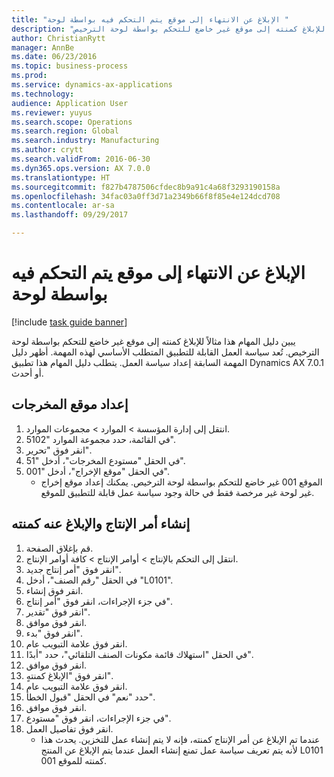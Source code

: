 ```yaml
--- 
title: "الإبلاغ عن الانتهاء إلى موقع يتم التحكم فيه بواسطة لوحة "
description: "يبين دليل المهام هذا مثالاً للإبلاغ كمنته إلى موقع غير خاضع للتحكم بواسطة لوحة الترخيص."
author: ChristianRytt
manager: AnnBe
ms.date: 06/23/2016
ms.topic: business-process
ms.prod: 
ms.service: dynamics-ax-applications
ms.technology: 
audience: Application User
ms.reviewer: yuyus
ms.search.scope: Operations
ms.search.region: Global
ms.search.industry: Manufacturing
ms.author: crytt
ms.search.validFrom: 2016-06-30
ms.dyn365.ops.version: AX 7.0.0
ms.translationtype: HT
ms.sourcegitcommit: f827b4787506cfdec8b9a91c4a68f3293190158a
ms.openlocfilehash: 34fac03a0ff3d71a2349b66f8f85e4e124dcd708
ms.contentlocale: ar-sa
ms.lasthandoff: 09/29/2017

---
```

# <a name="report-as-finished-to-a-plate-controlled-location"></a>الإبلاغ عن الانتهاء إلى موقع يتم التحكم فيه بواسطة لوحة  

[!include [task guide banner](../../includes/task-guide-banner.md)]

يبين دليل المهام هذا مثالاً للإبلاغ كمنته إلى موقع غير خاضع للتحكم بواسطة لوحة الترخيص. تُعد سياسة العمل القابلة للتطبيق المتطلب الأساسي لهذه المهمة. أظهر دليل المهمة السابقة إعداد سياسة العمل. يتطلب دليل المهام هذا تطبيق Dynamics AX 7.0.1 أو أحدث.




## <a name="set-up-an-output-location"></a>إعداد موقع المخرجات
1. انتقل إلى إدارة المؤسسة > الموارد > مجموعات الموارد.
2. في القائمة، حدد مجموعة الموارد "5102".
3. انقر فوق "تحرير".
4. في الحقل "مستودع المخرجات"، أدخل "51".
5. في الحقل "موقع الإخراج"، أدخل "001".
    * الموقع 001 غير خاضع للتحكم بواسطة لوحة الترخيص. يمكنك إعداد موقع إخراج غير لوحة غير مرخصة فقط في حالة وجود سياسة عمل قابلة للتطبيق للموقع.  

## <a name="create-a-production-order-and-report-it-as-finished"></a>إنشاء أمر الإنتاج والإبلاغ عنه كمنته
1. قم بإغلاق الصفحة.
2. انتقل إلى التحكم بالإنتاج‬ > أوامر الإنتاج > كافة أوامر الإنتاج.
3. انقر فوق "أمر إنتاج جديد".
4. في الحقل "رقم الصنف"، أدخل "L0101".
5. انقر فوق إنشاء.
6. في جزء الإجراءات، انقر فوق "أمر إنتاج".
7. انقر فوق "تقدير".
8. انقر فوق موافق.
9. انقر فوق "بدء".
10. انقر فوق علامة التبويب عام.
11. في الحقل "‏‫استهلاك قائمة مكونات الصنف التلقائي‬"، حدد "أبدًا".
12. انقر فوق موافق.
13. انقر فوق "الإبلاغ كمنتهٍ".
14. انقر فوق علامة التبويب عام.
15. حدد "نعم" في الحقل "قبول الخطأ".
16. انقر فوق موافق.
17. في جزء الإجراءات، انقر فوق "مستودع".
18. انقر فوق تفاصيل العمل.
    * عندما تم الإبلاغ عن أمر الإنتاج كمنته، فإنه لا يتم إنشاء عمل للتخزين. يحدث هذا لأنه يتم تعريف سياسة عمل تمنع إنشاء العمل عندما يتم الإبلاغ عن المنتج L0101 كمنته للموقع 001.  


